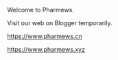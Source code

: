 Welcome to Pharmews.

Visit our web on Blogger temporarily.

https://www.pharmews.cn

https://www.pharmews.xyz
